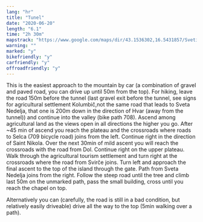 ```yaml
---
lang: "hr"
title: "Tunel"
date: "2020-06-20"
length: "6.1"
time: "2h 30m"
mapstrack: "https://www.google.com/maps/dir/43.1536302,16.5431857/Sveti+Nikola,+21465,+Svir%C4%8De/@43.1539433,16.5368342,14z/data=!4m9!4m8!1m0!1m5!1m1!1s0x134a7e589243301b:0xb511ab261b2d9d7e!2m2!1d16.597556!2d43.144528!3e2!5m1!1e4"
warning: ""
marked: "y"
bikefriendly: "y"
carfriendly: "y"
offroadfriendly: "y"
---
```


This is the easiest approach to the mountain by car (a combination of gravel and paved road, you can drive up until 50m from the top). For hiking, leave the road 150m before the tunnel (last gravel exit before the tunnel, see signs for agricultural settlement Kolumbič,not the same road that leads to Sveta Nedelja, that one is 200m down in the direction of Hvar (away from the tunnel)) and continue into the valley (bike path 708). Ascend among agricultural land as the views open in all directions the higher you go. After ~45 min of ascend you reach the plateau and the crossroads where roads to Selca (709 bicycle road) joins from the left. Continue right in the direction of Saint Nikola. Over the next 30min of mild ascent you will reach the crossroads with the road from Dol. Continue right on the upper plateau. Walk through the agricultural tourism settlement and turn right at the crossroads where the road from Svirče joins. Turn left and approach the final ascent to the top of the island through the gate. Path from Sveta Nedelja joins from the right. Follow the steep road until the tree and climb last 50m on the unmarked path, pass the small building, cross until you reach the chapel on top. 



Alternatively you can (carefully, the road is still in a bad condition, but relatively easily driveable) drive all the way to the top (5min walking over a path).
